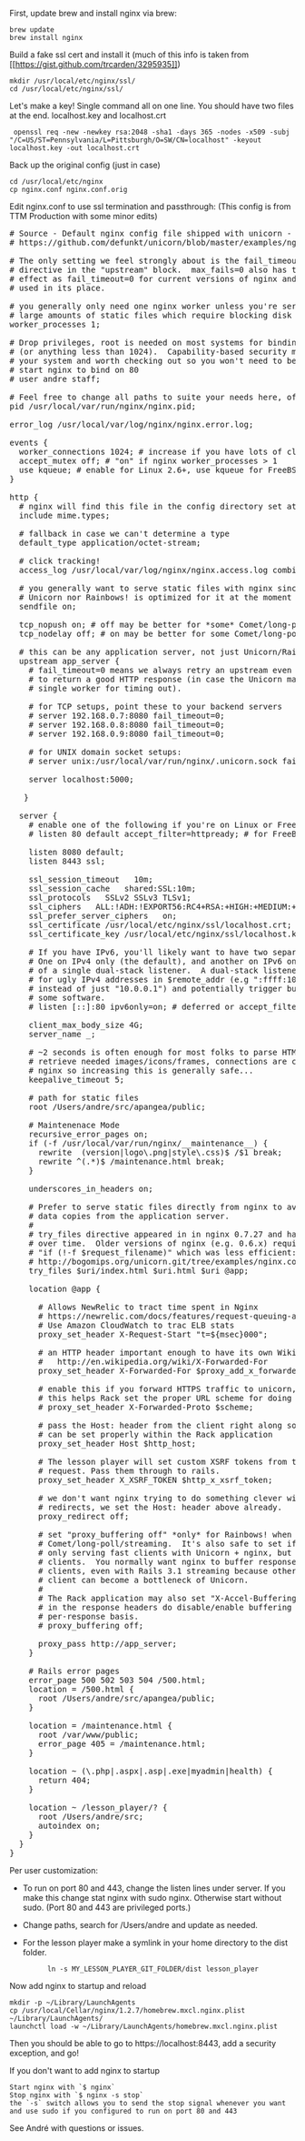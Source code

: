 First, update brew and install nginx via brew:

    brew update
    brew install nginx

Build a fake ssl cert and install it (much of this info is taken from [[https://gist.github.com/trcarden/3295935]])

    mkdir /usr/local/etc/nginx/ssl/
    cd /usr/local/etc/nginx/ssl/

Let's make a key! Single command all on one line. You should have two files at the end. localhost.key and localhost.crt

     openssl req -new -newkey rsa:2048 -sha1 -days 365 -nodes -x509 -subj "/C=US/ST=Pennsylvania/L=Pittsburgh/O=SW/CN=localhost" -keyout localhost.key -out localhost.crt

Back up the original config (just in case)

    cd /usr/local/etc/nginx
    cp nginx.conf nginx.conf.orig

Edit nginx.conf to use ssl termination and passthrough: (This config is from TTM Production with some minor edits)

<pre>
# Source - Default nginx config file shipped with unicorn - 
# https://github.com/defunkt/unicorn/blob/master/examples/nginx.conf

# The only setting we feel strongly about is the fail_timeout=0
# directive in the "upstream" block.  max_fails=0 also has the same
# effect as fail_timeout=0 for current versions of nginx and may be
# used in its place.

# you generally only need one nginx worker unless you're serving
# large amounts of static files which require blocking disk reads
worker_processes 1;

# Drop privileges, root is needed on most systems for binding to port 80
# (or anything less than 1024).  Capability-based security may be available for
# your system and worth checking out so you won't need to be root to
# start nginx to bind on 80
# user andre staff;

# Feel free to change all paths to suite your needs here, of course
pid /usr/local/var/run/nginx/nginx.pid;

error_log /usr/local/var/log/nginx/nginx.error.log;

events {
  worker_connections 1024; # increase if you have lots of clients
  accept_mutex off; # "on" if nginx worker_processes > 1
  use kqueue; # enable for Linux 2.6+, use kqueue for FreeBSD, OSX
}

http {
  # nginx will find this file in the config directory set at nginx build time
  include mime.types;

  # fallback in case we can't determine a type
  default_type application/octet-stream;

  # click tracking!
  access_log /usr/local/var/log/nginx/nginx.access.log combined;

  # you generally want to serve static files with nginx since neither
  # Unicorn nor Rainbows! is optimized for it at the moment
  sendfile on;

  tcp_nopush on; # off may be better for *some* Comet/long-poll stuff
  tcp_nodelay off; # on may be better for some Comet/long-poll stuff

  # this can be any application server, not just Unicorn/Rainbows!
  upstream app_server {
    # fail_timeout=0 means we always retry an upstream even if it failed
    # to return a good HTTP response (in case the Unicorn master nukes a
    # single worker for timing out).

    # for TCP setups, point these to your backend servers
    # server 192.168.0.7:8080 fail_timeout=0;
    # server 192.168.0.8:8080 fail_timeout=0;
    # server 192.168.0.9:8080 fail_timeout=0;

    # for UNIX domain socket setups:
    # server unix:/usr/local/var/run/nginx/.unicorn.sock fail_timeout=0;

    server localhost:5000;

   }
 
  server {
    # enable one of the following if you're on Linux or FreeBSD
    # listen 80 default accept_filter=httpready; # for FreeBSD
  
    listen 8080 default;    
    listen 8443 ssl;

    ssl_session_timeout   10m;
    ssl_session_cache   shared:SSL:10m;
    ssl_protocols   SSLv2 SSLv3 TLSv1;
    ssl_ciphers   ALL:!ADH:!EXPORT56:RC4+RSA:+HIGH:+MEDIUM:+LOW:+SSLv2:+EXP;
    ssl_prefer_server_ciphers   on;
    ssl_certificate /usr/local/etc/nginx/ssl/localhost.crt;
    ssl_certificate_key /usr/local/etc/nginx/ssl/localhost.key;
      
    # If you have IPv6, you'll likely want to have two separate listeners.
    # One on IPv4 only (the default), and another on IPv6 only instead
    # of a single dual-stack listener.  A dual-stack listener will make
    # for ugly IPv4 addresses in $remote_addr (e.g ":ffff:10.0.0.1"
    # instead of just "10.0.0.1") and potentially trigger bugs in
    # some software.
    # listen [::]:80 ipv6only=on; # deferred or accept_filter recommended

    client_max_body_size 4G;
    server_name _;

    # ~2 seconds is often enough for most folks to parse HTML/CSS and
    # retrieve needed images/icons/frames, connections are cheap in
    # nginx so increasing this is generally safe...
    keepalive_timeout 5;

    # path for static files
    root /Users/andre/src/apangea/public;

    # Maintenenace Mode
    recursive_error_pages on;
    if (-f /usr/local/var/run/nginx/__maintenance__) {
      rewrite  (version|logo\.png|style\.css)$ /$1 break;
      rewrite ^(.*)$ /maintenance.html break;
    }

    underscores_in_headers on;
        
    # Prefer to serve static files directly from nginx to avoid unnecessary
    # data copies from the application server.
    #
    # try_files directive appeared in in nginx 0.7.27 and has stabilized
    # over time.  Older versions of nginx (e.g. 0.6.x) requires
    # "if (!-f $request_filename)" which was less efficient:
    # http://bogomips.org/unicorn.git/tree/examples/nginx.conf?id=v3.3.1#n127
    try_files $uri/index.html $uri.html $uri @app;

    location @app {
    
      # Allows NewRelic to tract time spent in Nginx
      # https://newrelic.com/docs/features/request-queuing-and-tracking-front-end-time
      # Use Amazon CloudWatch to trac ELB stats
      proxy_set_header X-Request-Start "t=${msec}000";
    
      # an HTTP header important enough to have its own Wikipedia entry:
      #   http://en.wikipedia.org/wiki/X-Forwarded-For
      proxy_set_header X-Forwarded-For $proxy_add_x_forwarded_for;

      # enable this if you forward HTTPS traffic to unicorn,
      # this helps Rack set the proper URL scheme for doing redirects:
      # proxy_set_header X-Forwarded-Proto $scheme;

      # pass the Host: header from the client right along so redirects
      # can be set properly within the Rack application
      proxy_set_header Host $http_host;

      # The lesson player will set custom XSRF tokens from the cookie on each
      # request. Pass them through to rails.
      proxy_set_header X_XSRF_TOKEN $http_x_xsrf_token;

      # we don't want nginx trying to do something clever with
      # redirects, we set the Host: header above already.
      proxy_redirect off;

      # set "proxy_buffering off" *only* for Rainbows! when doing
      # Comet/long-poll/streaming.  It's also safe to set if you're using
      # only serving fast clients with Unicorn + nginx, but not slow
      # clients.  You normally want nginx to buffer responses to slow
      # clients, even with Rails 3.1 streaming because otherwise a slow
      # client can become a bottleneck of Unicorn.
      #
      # The Rack application may also set "X-Accel-Buffering (yes|no)"
      # in the response headers do disable/enable buffering on a
      # per-response basis.
      # proxy_buffering off;

      proxy_pass http://app_server;
    }

    # Rails error pages
    error_page 500 502 503 504 /500.html;
    location = /500.html {
      root /Users/andre/src/apangea/public;
    }

    location = /maintenance.html {
      root /var/www/public;
      error_page 405 = /maintenance.html;
    }

    location ~ (\.php|.aspx|.asp|.exe|myadmin|health) {
      return 404;
    }

    location ~ /lesson_player/? {
      root /Users/andre/src;
      autoindex on;
    }
  }
}
</pre>

Per user customization:
* To run on port 80 and 443, change the listen lines under server. If you make this change stat nginx with sudo nginx. Otherwise start without sudo. (Port 80 and 443 are privileged ports.)
* Change paths, search for /Users/andre and update as needed.
* For the lesson player make a symlink in your home directory to the dist folder.
 
            ln -s MY_LESSON_PLAYER_GIT_FOLDER/dist lesson_player

Now add nginx to startup and reload

    mkdir -p ~/Library/LaunchAgents
    cp /usr/local/Cellar/nginx/1.2.7/homebrew.mxcl.nginx.plist ~/Library/LaunchAgents/
    launchctl load -w ~/Library/LaunchAgents/homebrew.mxcl.nginx.plist

Then you should be able to go to https://localhost:8443, add a security exception, and go!

If you don't want to add nginx to startup

    Start nginx with `$ nginx`
    Stop nginx with `$ nginx -s stop`
    the `-s` switch allows you to send the stop signal whenever you want
    and use sudo if you configured to run on port 80 and 443

See André with questions or issues.
